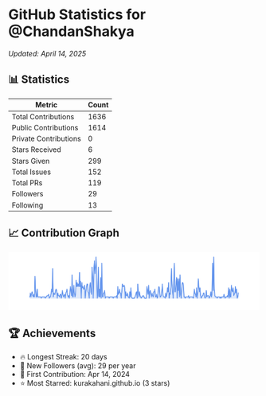 # GitHub Statistics for @ChandanShakya
*Updated: April 14, 2025*

## 📊 Statistics
| Metric | Count |
|--------|--------|
| Total Contributions | 1636 |
| Public Contributions | 1614 |
| Private Contributions | 0 |
| Stars Received | 6 |
| Stars Given | 299 |
| Total Issues | 152 |
| Total PRs | 119 |
| Followers | 29 |
| Following | 13 |

## 📈 Contribution Graph

![Contribution Graph](./contribution_graph.png)

## 🏆 Achievements

- 🔥 Longest Streak: 20 days
- 👥 New Followers (avg): 29 per year
- 📅 First Contribution: Apr 14, 2024
- ⭐ Most Starred: kurakahani.github.io (3 stars)
